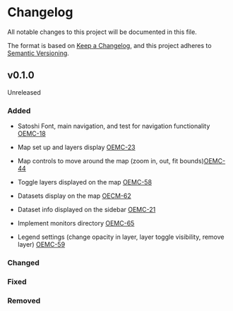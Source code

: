# Changelog

All notable changes to this project will be documented in this file.

The format is based on [Keep a Changelog](https://keepachangelog.com/en/1.0.0/),
and this project adheres to [Semantic Versioning](https://semver.org/spec/v2.0.0.html).


## v0.1.0

Unreleased

### Added
- Satoshi Font, main navigation, and test for navigation functionality [OEMC-18](https://vizzuality.atlassian.net/browse/OEMC-18)
- Map set up and layers display [OEMC-23](https://vizzuality.atlassian.net/jira/software/c/projects/OEMC/boards/95?selectedIssue=OEMC-23)
- Map controls to move around the map (zoom in, out, fit bounds)[OEMC-44](https://vizzuality.atlassian.net/browse/OEMC-44?atlOrigin=eyJpIjoiMGYzNzk5OWQwNmExNDRkNjllOWE5NWMxNjc4MmIwMmQiLCJwIjoiaiJ9)
- Toggle layers displayed on the map [OEMC-58](https://vizzuality.atlassian.net/browse/OEMC-58?atlOrigin=eyJpIjoiMTgyZDgyNzgzNzBhNGMxODljZThjYTk0YTQ3N2VkYzciLCJwIjoiaiJ9)
- Datasets display on the map [OECM-62](https://vizzuality.atlassian.net/browse/OEMC-62?atlOrigin=eyJpIjoiZThhZDBmZTQyYTJiNDM1ZmFmZWI4MzZhNGNjYjkzMWMiLCJwIjoiaiJ9)
- Dataset info displayed on the sidebar [OEMC-21](https://vizzuality.atlassian.net/browse/OEMC-21?atlOrigin=eyJpIjoiZmM3NzkwNjlhMjA0NDUwOWExNDhiOGM0ODMwYTRkZGEiLCJwIjoiaiJ9)
- Implement monitors directory [OEMC-65](https://vizzuality.atlassian.net/browse/OEMC-65?atlOrigin=eyJpIjoiZGZmYjJiNTg1NmY3NDhiM2I5NTNmMWZmMTIwZjA2NDMiLCJwIjoiaiJ9)

- Legend settings (change opacity in layer, layer toggle visibility, remove layer) [OEMC-59](https://vizzuality.atlassian.net/browse/OEMC-59?atlOrigin=eyJpIjoiNDI0NzBkYmExODFmNGVjODllZDk3NTAyNjY4M2YwYzAiLCJwIjoiaiJ9)


### Changed


### Fixed


### Removed

